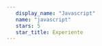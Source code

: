 ```yaml
---
   display_name: "Javascript"
   name: "javascript"
   stars: 5
   star_title: Experiente
---
```

